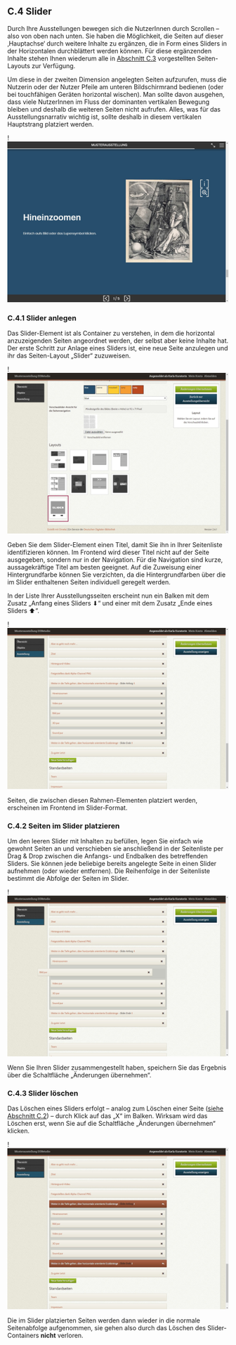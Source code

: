 ## C.4 Slider 

Durch Ihre Ausstellungen bewegen sich die NutzerInnen durch Scrollen – also von oben nach unten. Sie haben die Möglichkeit, die Seiten auf dieser ‚Hauptachse‘ durch weitere Inhalte zu ergänzen, die in Form eines Sliders in der Horizontalen durchblättert werden können. Für diese ergänzenden Inhalte stehen Ihnen wiederum alle in [Abschnitt C.3](seiten_layouts.html) vorgestellten Seiten-Layouts zur Verfügung.

Um diese in der zweiten Dimension angelegten Seiten aufzurufen, muss die Nutzerin oder der Nutzer Pfeile am unteren Bildschirmrand bedienen (oder bei touchfähigen Geräten horizontal wischen). Man sollte davon ausgehen, dass viele NutzerInnen im Fluss der dominanten vertikalen Bewegung bleiben und deshalb die weiteren Seiten nicht aufrufen. Alles, was für das Ausstellungsnarrativ wichtig ist, sollte deshalb in diesem vertikalen Hauptstrang platziert werden.

!![Abb. C.4-1 – Der Slider im Frontend][C-4_1]

### C.4.1 Slider anlegen

Das Slider-Element ist als Container zu verstehen, in dem die horizontal anzuzeigenden Seiten angeordnet werden, der selbst aber keine Inhalte hat. Der erste Schritt zur Anlage eines Sliders ist, eine neue Seite anzulegen und ihr das Seiten-Layout „Slider“ zuzuweisen.

!![Abb. C.4-2 – Slider durch Zuweisung des Seiten-Layouts anlegen][C-4_2]

Geben Sie dem Slider-Element einen Titel, damit Sie ihn in Ihrer Seitenliste identifizieren können. Im Frontend wird dieser Titel  nicht auf der Seite ausgegeben, sondern nur in der Navigation. Für die Navigation sind kurze, aussagekräftige Titel am besten geeignet. Auf die Zuweisung einer Hintergrundfarbe können Sie verzichten, da die Hintergrundfarben über die im Slider enthaltenen Seiten individuell geregelt werden.

In der Liste Ihrer Ausstellungsseiten erscheint nun ein Balken mit dem Zusatz „Anfang eines Sliders ⬇“ und einer mit dem Zusatz „Ende eines Sliders ⬆“.

!![Abb. C.4-3 – Die Seitenliste mit einem Slider-Element][C-4_3]

Seiten, die zwischen diesen Rahmen-Elementen platziert werden, erscheinen im Frontend im Slider-Format.

### C.4.2 Seiten im Slider platzieren

Um den leeren Slider mit Inhalten zu befüllen, legen Sie einfach wie gewohnt Seiten an und verschieben sie anschließend in der Seitenliste per Drag & Drop zwischen die Anfangs- und Endbalken des betreffenden Sliders. Sie können jede beliebige bereits angelegte Seite in einen Slider aufnehmen (oder wieder entfernen). Die Reihenfolge in der Seitenliste bestimmt die Abfolge der Seiten im Slider.

!![Abb. C.4-4 – Die Seitenliste, drag & drop Slider-Element][C-4_4]

Wenn Sie Ihren Slider zusammengestellt haben, speichern Sie das Ergebnis über die Schaltfläche „Änderungen übernehmen“.

### C.4.3 Slider löschen

Das Löschen eines Sliders erfolgt – analog zum Löschen einer Seite ([siehe Abschnitt C.2](seiten_anlegen.html#c2-seiten-anlegen)) – durch Klick auf das „X“ im Balken. Wirksam wird das Löschen erst, wenn Sie auf die Schaltfläche „Änderungen übernehmen“ klicken. 

!![Abb. C.4-5 – Löschen eines Sliders][C-4_5]

Die im Slider platzierten Seiten werden dann wieder in die normale Seitenabfolge aufgenommen, sie gehen also durch das Löschen des Slider-Containers **nicht** verloren.

[C-4_1]: img/C-4_1.jpg "Abb. C.4-1 – Der Slider in im Frontend"
[C-4_2]: img/C-4_2.jpg "Abb. C.4-2 – Slider durch Zuweisung des Seiten-Layouts anlegen"
[C-4_3]: img/C-4_3.jpg "Abb. C.4-3 – Die Seitenliste mit einem Slider-Element"
[C-4_4]: img/C-4_4.jpg "Abb. C.4-4 – Die Seitenliste, drag & drop Slider-Element"
[C-4_5]: img/C-4_5.jpg "Abb. C.4-5 – Löschen eines Sliders"